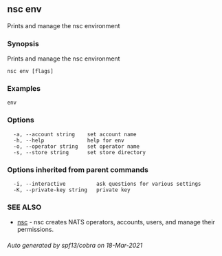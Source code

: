 ## nsc env

Prints and manage the nsc environment

### Synopsis

Prints and manage the nsc environment

```
nsc env [flags]
```

### Examples

```
env
```

### Options

```
  -a, --account string    set account name
  -h, --help              help for env
  -o, --operator string   set operator name
  -s, --store string      set store directory
```

### Options inherited from parent commands

```
  -i, --interactive          ask questions for various settings
  -K, --private-key string   private key
```

### SEE ALSO

* [nsc](nsc.md)	 - nsc creates NATS operators, accounts, users, and manage their permissions.

###### Auto generated by spf13/cobra on 18-Mar-2021
